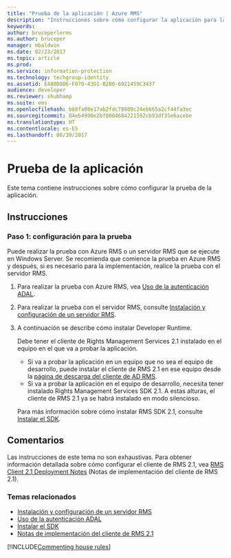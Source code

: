 ```yaml
---
title: "Prueba de la aplicación | Azure RMS"
description: "Instrucciones sobre cómo configurar la aplicación para las pruebas."
keywords: 
author: bruceperlerms
ms.author: bruceper
manager: mbaldwin
ms.date: 02/23/2017
ms.topic: article
ms.prod: 
ms.service: information-protection
ms.technology: techgroup-identity
ms.assetid: E480D8D6-F070-43D1-B2B0-6921459C3437
audience: developer
ms.reviewer: shubhamp
ms.suite: ems
ms.openlocfilehash: b88fa08e17ab2fdc78809c24eb665a2cf44fa3ec
ms.sourcegitcommit: 04eb4990e2bf0004684221592cb93df35e6acebe
ms.translationtype: HT
ms.contentlocale: es-ES
ms.lasthandoff: 06/30/2017
---
```

# <a name="testing-your-application"></a>Prueba de la aplicación

Este tema contiene instrucciones sobre cómo configurar la prueba de la aplicación.

## <a name="instructions"></a>Instrucciones

### <a name="step-1-setup-for-testing"></a>Paso 1: configuración para la prueba

Puede realizar la prueba con Azure RMS o un servidor RMS que se ejecute en Windows Server. Se recomienda que comience la prueba en Azure RMS y después, si es necesario para la implementación, realice la prueba con el servidor RMS.

1. Para realizar la prueba con Azure RMS, vea [Uso de la autenticación ADAL](how-to-use-adal-authentication.md).
2. Para realizar la prueba con el servidor RMS, consulte [Instalación y configuración de un servidor RMS](how-to-install-and-configure-an-rms-server.md).
3. A continuación se describe cómo instalar Developer Runtime.

   Debe tener el cliente de Rights Management Services 2.1 instalado en el equipo en el que va a probar la aplicación.
   - Si va a probar la aplicación en un equipo que no sea el equipo de desarrollo, puede instalar el cliente de RMS 2.1 en ese equipo desde la [página de descarga del cliente de AD RMS](http://www.microsoft.com/en-us/download/details.aspx?id=38396).
   - Si va a probar la aplicación en el equipo de desarrollo, necesita tener instalado Rights Management Services SDK 2.1. A estas alturas, el cliente de RMS 2.1 ya se habrá instalado en modo silencioso.

    Para más información sobre cómo instalar RMS SDK 2.1, consulte [Instalar el SDK](install-the-rms-sdk.md).

## <a name="remarks"></a>Comentarios

Las instrucciones de este tema no son exhaustivas. Para obtener información detallada sobre cómo configurar el cliente de RMS 2.1, vea [RMS Client 2.1 Deployment Notes](https://technet.microsoft.com/en-us/library/jj159267(WS.10).aspx) (Notas de implementación del cliente de RMS 2.1).

### <a name="related-topics"></a>Temas relacionados

* [Instalación y configuración de un servidor RMS](how-to-install-and-configure-an-rms-server.md)
* [Uso de la autenticación ADAL](how-to-use-adal-authentication.md)
* [Instalar el SDK](install-the-rms-sdk.md)
* [Notas de implementación del cliente de RMS 2.1](https://technet.microsoft.com/en-us/library/jj159267(WS.10).aspx)

[!INCLUDE[Commenting house rules](../includes/houserules.md)]